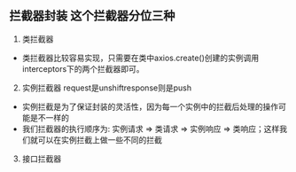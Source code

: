 ## 拦截器封装 这个拦截器分位三种
1. 类拦截器
- 类拦截器比较容易实现，只需要在类中axios.create()创建的实例调用interceptors下的两个拦截器即可。
2. 实例拦截器 request是unshiftresponse则是push
- 实例拦截是为了保证封装的灵活性，因为每一个实例中的拦截后处理的操作可能是不一样的
- 我们拦截器的执行顺序为: 实例请求 => 类请求 => 实例响应 => 类响应；这样我们就可以在实例拦截上做一些不同的拦截
3. 接口拦截器